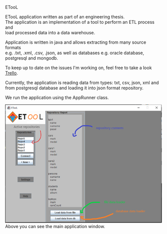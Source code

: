 ETooL

ETooL application written as part of an engineering thesis.  
The application is an implementation of a tool to perform an ETL process and <br> 
load processed data into a data warehouse.

Application is written in java and allows extracting from many source formats <br> 
e.g. .txt, .xml, .csv, .json, as well as databases e.g. oracle database, postgresql and mongodb.

To keep up to date on the issues I'm working on, feel free to take a look [Trello](https://trello.com/b/JbveP8fi/etool).

Currently, the application is reading data from types: txt, csv, json, xml and from postgresql database and loading it into json format repository.

We run the application using the AppRunner class.

![img.png](READMEfiles/img.png)
Above you can see the main application window.
